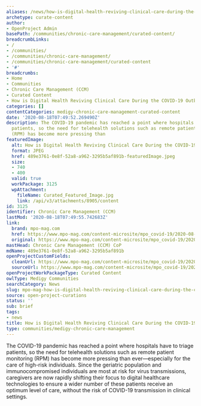 ```yaml
---
aliases: /news/how-is-digital-health-reviving-clinical-care-during-the-covid-19-outbreak
archetype: curate-content
author:
- OpenProject Admin
basePath: /communities/chronic-care-management/curated-content/
breadcrumbLinks:
- /
- /communities/
- /communities/chronic-care-management/
- /communities/chronic-care-management/curated-content
- '#'
breadcrumbs:
- Home
- Communities
- Chronic Care Management (CCM)
- Curated Content
- How is Digital Health Reviving Clinical Care During the COVID-19 Outbreak
categories: []
contentCategories: medigy-chronic-care-management-curated-content
date: '2020-08-18T07:49:52.269490Z'
description: The COVID-19 pandemic has reached a point where hospitals have to triage
  patients, so the need for telehealth solutions such as remote patient monitoring
  (RPM) has become more pressing than
featuredImage:
  alt: How is Digital Health Reviving Clinical Care During the COVID-19 Outbreak
  format: JPEG
  href: 489e3761-0e8f-52a8-a962-3295b5af891b-featuredImage.jpeg
  size:
  - 740
  - 400
  valid: true
  workPackage: 3125
  wpAttachment:
    fileName: Curated_Featured_Image.jpg
    link: /api/v3/attachments/8905/content
id: 3125
identifier: Chronic Care Management (CCM)
lastMod: '2020-08-18T07:49:55.742683Z'
link:
  brand: mpo-mag.com
  href: https://www.mpo-mag.com/content-microsite/mpo_covid-19/2020-08-10/how-is-digital-health-reviving-clinical-care-during-the-covid-19-outbreak
  original: https://www.mpo-mag.com/content-microsite/mpo_covid-19/2020-08-10/how-is-digital-health-reviving-clinical-care-during-the-covid-19-outbreak
mastHead: Chronic Care Management (CCM) CoP
mdName: 489e3761-0e8f-52a8-a962-3295b5af891b
openProjectCustomFields:
  cleanUrl: https://www.mpo-mag.com/content-microsite/mpo_covid-19/2020-08-10/how-is-digital-health-reviving-clinical-care-during-the-covid-19-outbreak
  sourceUrl: https://www.mpo-mag.com/content-microsite/mpo_covid-19/2020-08-10/how-is-digital-health-reviving-clinical-care-during-the-covid-19-outbreak
openProjectWorkPackageType: Curated Content
owlType: Medigy Communities
searchCategory: News
slug: mpo-mag-how-is-digital-health-reviving-clinical-care-during-the-covid-19-outbreak
source: open-project-curations
status: ''
sub: brief
tags:
- news
title: How is Digital Health Reviving Clinical Care During the COVID-19 Outbreak
type: communities/medigy-chronic-care-management
---
```


The COVID-19 pandemic has reached a point where hospitals have to triage patients, so the need for telehealth solutions such as remote patient monitoring (RPM) has become more pressing than ever—especially for the care of high-risk individuals. Since the geriatric population and immunocompromised individuals are most at risk for virus transmissions, caregivers are now rapidly shifting their focus to digital healthcare technologies to ensure a wider number of these patients receive an optimum level of care, without the risk of COVID-19 transmission in clinical settings.